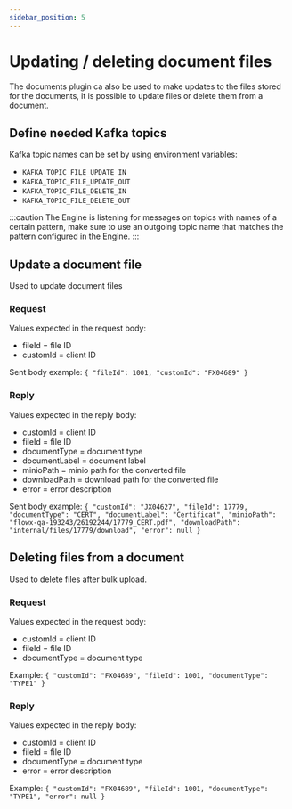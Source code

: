 ```yaml
---
sidebar_position: 5
---
```


# Updating / deleting document files

The documents plugin ca also be used to make updates to the files stored for the documents, it is possible to update files or delete them from a document.

## Define needed Kafka topics

Kafka topic names can be set by using environment variables:

* `KAFKA_TOPIC_FILE_UPDATE_IN`
* `KAFKA_TOPIC_FILE_UPDATE_OUT`
* `KAFKA_TOPIC_FILE_DELETE_IN`
* `KAFKA_TOPIC_FILE_DELETE_OUT`

:::caution
The Engine is listening for messages on topics with names of a certain pattern, make sure to use an outgoing topic name that matches the pattern configured in the Engine.
:::

## Update a document file

Used to update document files

### Request

Values expected in the request body:

* fileId = file ID
* customId = client ID

Sent body example: `{ "fileId": 1001, "customId": "FX04689" }`

### Reply

Values expected in the reply body:

* customId = client ID
* fileId = file ID
* documentType = document type
* documentLabel = document label
* minioPath = minio path for the converted file
* downloadPath = download path for the converted file
* error = error description

Sent body example: `{ "customId": "JX04627", "fileId": 17779, "documentType": "CERT", "documentLabel": "Certificat", "minioPath": "flowx-qa-193243/26192244/17779_CERT.pdf", "downloadPath": "internal/files/17779/download", "error": null }`

## Deleting files from a document

Used to delete files after bulk upload.

### Request&#x20;

Values expected in the request body:

* customId = client ID
* fileId = file ID
* documentType = document type

Example: `{ "customId": "FX04689", "fileId": 1001, "documentType": "TYPE1" }`

### Reply

Values expected in the reply body:

* customId = client ID
* fileId = file ID
* documentType = document type
* error = error description

Example: `{ "customId": "FX04689", "fileId": 1001, "documentType": "TYPE1", "error": null }`
